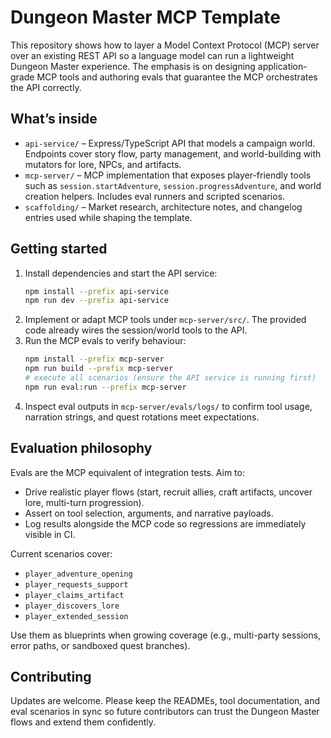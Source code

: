 # Dungeon Master MCP Template

This repository shows how to layer a Model Context Protocol (MCP) server over an existing REST API so a language model can run a lightweight Dungeon Master experience. The emphasis is on designing application-grade MCP tools and authoring evals that guarantee the MCP orchestrates the API correctly.

## What’s inside
- `api-service/` – Express/TypeScript API that models a campaign world. Endpoints cover story flow, party management, and world-building with mutators for lore, NPCs, and artifacts.
- `mcp-server/` – MCP implementation that exposes player-friendly tools such as `session.startAdventure`, `session.progressAdventure`, and world creation helpers. Includes eval runners and scripted scenarios.
- `scaffolding/` – Market research, architecture notes, and changelog entries used while shaping the template.

## Getting started
1. Install dependencies and start the API service:
   ```bash
   npm install --prefix api-service
   npm run dev --prefix api-service
   ```
2. Implement or adapt MCP tools under `mcp-server/src/`. The provided code already wires the session/world tools to the API.
3. Run the MCP evals to verify behaviour:
   ```bash
   npm install --prefix mcp-server
   npm run build --prefix mcp-server
   # execute all scenarios (ensure the API service is running first)
   npm run eval:run --prefix mcp-server
   ```
4. Inspect eval outputs in `mcp-server/evals/logs/` to confirm tool usage, narration strings, and quest rotations meet expectations.

## Evaluation philosophy
Evals are the MCP equivalent of integration tests. Aim to:
- Drive realistic player flows (start, recruit allies, craft artifacts, uncover lore, multi-turn progression).
- Assert on tool selection, arguments, and narrative payloads.
- Log results alongside the MCP code so regressions are immediately visible in CI.

Current scenarios cover:
- `player_adventure_opening`
- `player_requests_support`
- `player_claims_artifact`
- `player_discovers_lore`
- `player_extended_session`

Use them as blueprints when growing coverage (e.g., multi-party sessions, error paths, or sandboxed quest branches).

## Contributing
Updates are welcome. Please keep the READMEs, tool documentation, and eval scenarios in sync so future contributors can trust the Dungeon Master flows and extend them confidently.
